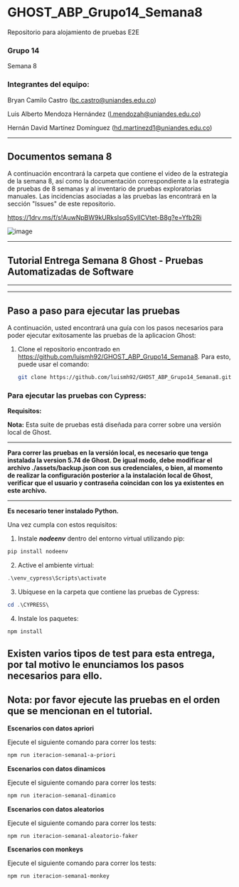 # GHOST_ABP_Grupo14_Semana8
Repositorio para alojamiento de pruebas E2E

### Grupo 14
Semana 8

### Integrantes del equipo:

Bryan Camilo Castro ([bc.castro@uniandes.edu.co](mailto:bc.castro@uniandes.edu.co))

Luis Alberto Mendoza Hernández ([l.mendozah@uniandes.edu.co](mailto:l.mendozah@uniandes.edu.co))

Hernán David Martínez Domínguez ([hd.martinezd1@uniandes.edu.co](mailto:hd.martinezd1@uniandes.edu.co))
_________

## Documentos semana 8

A continuación encontrará la carpeta que contiene el video de la estrategia de la semana 8, así como la documentación correspondiente a la estrategia de pruebas de 8 semanas y al inventario de pruebas exploratorias manuales. Las incidencias asociadas a las pruebas las encontrará en la sección "Issues" de este repositorio.

https://1drv.ms/f/s!AuwNpBW9kURksIsq5SyIICVtet-B8g?e=Yfb2Ri

![image](https://github.com/luismh92/GHOST_ABP_Grupo14_Semana8/assets/142316799/61f17b98-16ab-4055-8d03-b0982f500c94)


_________________
## Tutorial Entrega Semana 8 Ghost - Pruebas Automatizadas de Software
_________________


______________
## Paso a paso para ejecutar las pruebas

A continuación, usted encontrará una guía con los pasos necesarios para poder ejecutar exitosamente las pruebas de la aplicacion Ghost: 

1. Clone el repositorio encontrado en https://github.com/luismh92/GHOST_ABP_Grupo14_Semana8. Para esto, puede usar el comando: 
    ```bash
    git clone https://github.com/luismh92/GHOST_ABP_Grupo14_Semana8.git
    ```
   

### Para ejecutar las pruebas con Cypress:

**Requisitos:**

**Nota:** Esta suite de pruebas está diseñada para correr sobre una versión local de Ghost.


_________
**Para correr las pruebas en la versión local, es necesario que tenga instalada la version 5.74 de Ghost. De igual modo, debe modificar el archivo ./assets/backup.json con sus credenciales, o bien, al momento de realizar la configuración posterior a la instalación local de Ghost, verificar que el usuario y contraseña coincidan con los ya existentes en este archivo.**
____________
**Es necesario tener instalado Python.**

Una vez cumpla con estos requisitos:

1. Instale ***nodeenv*** dentro del entorno virtual utilizando pip:

```powershell
pip install nodeenv
```

2. Active el ambiente virtual:

```powershell
.\venv_cypress\Scripts\activate
```

3. Ubíquese en la carpeta que contiene las pruebas de Cypress:

```powershell
cd .\CYPRESS\
```

4. Instale los paquetes:

```powershell
npm install
```

## Existen varios tipos de test para esta entrega, por tal motivo le enunciamos los pasos necesarios para ello.

## Nota: por favor ejecute las pruebas en el orden que se mencionan en el tutorial.

**Escenarios con datos apriori**

Ejecute el siguiente comando para correr los tests:

```powershell
npm run iteracion-semana1-a-priori
```

**Escenarios con datos dinamicos**

Ejecute el siguiente comando para correr los tests:

```powershell
npm run iteracion-semana1-dinamico
```

**Escenarios con datos aleatorios**

Ejecute el siguiente comando para correr los tests:

```powershell
npm run iteracion-semana1-aleatorio-faker
```

**Escenarios con monkeys**

Ejecute el siguiente comando para correr los tests:

```powershell
npm run iteracion-semana1-monkey
```

